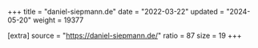 +++
title = "daniel-siepmann.de"
date = "2022-03-22"
updated = "2024-05-20"
weight = 19377

[extra]
source = "https://daniel-siepmann.de/"
ratio = 87
size = 19
+++
